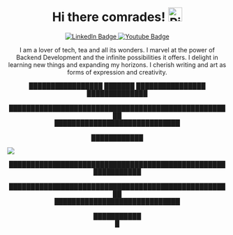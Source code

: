<html>
<h1 align="center">Hi there comrades! <a href="https://emoji.gg/emoji/1545-pika-hi"><img src="https://cdn3.emoji.gg/emojis/1545-pika-hi.gif" width="32px" height="32px" alt="Pika_Hi"></a></h1>
<div id="badges" align="center">
  <a href="https://www.linkedin.com/in/ong-gabriel-riverine-susanto-8994b2266">
    <img src="https://img.shields.io/badge/LinkedIn-blue?style=for-the-badge&logo=linkedin&logoColor=white" alt="LinkedIn Badge"/>
  </a>
  <a href="https://www.youtube.com/channel/UC5s3FdG5mlgcQ9XofSF8p6w">
    <img src="https://img.shields.io/badge/YouTube-red?style=for-the-badge&logo=youtube&logoColor=white" alt="Youtube Badge"/>
  </a>

</div>
<p align="center">I am a lover of tech, tea and all its wonders. I marvel at the power of Backend Development and the infinite possibilities it offers. I delight in learning new things and expanding my horizons. I cherish writing and art as forms of expression and creativity.</p>
<p align="center">█████████████████         ███████            ████████████████   ██████████████<br><br>████████████████████████████████████████████████████<br>█████████████████████████████<br><br>████████████</p>



<img src="https://res.cloudinary.com/ddwawposi/image/upload/f_auto,q_auto/xc2s9huwcrhip7thbe8x"></html>
<p align="center">█████████████████████████████████████████████████████████████<br><br>████████████████████████████████████████████████████<br>█████████████████████████████<br><br>███████████<br>█</p>
</html>
